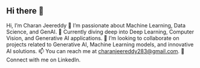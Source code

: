 ## Hi there 👋

<!--
**jeereddy-charan/jeereddy-charan** is a ✨ _special_ ✨ repository because its `README.md` (this file) appears on your GitHub profile.

Here are some ideas to get you started:

- 🔭 I’m currently working on ...
- 🌱 I’m currently learning ...
- 👯 I’m looking to collaborate on ...
- 🤔 I’m looking for help with ...
- 💬 Ask me about ...
- 📫 How to reach me: ...
- 😄 Pronouns: ...
- ⚡ Fun fact: ...
-->

Hi, I’m Charan Jeereddy
👀 I’m passionate about Machine Learning, Data Science, and GenAI.
🌱 Currently diving deep into Deep Learning, Computer Vision, and Generative AI applications.
💞️ I’m looking to collaborate on projects related to Generative AI, Machine Learning models, and innovative AI solutions.
📫 You can reach me at charanjeereddy283@gmail.com.
💼 Connect with me on LinkedIn.
